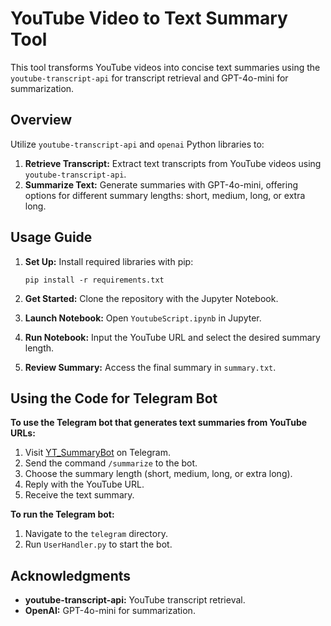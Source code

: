 # YouTube Video to Text Summary Tool

This tool transforms YouTube videos into concise text summaries using the `youtube-transcript-api` for transcript retrieval and GPT-4o-mini for summarization.

## Overview

Utilize `youtube-transcript-api` and `openai` Python libraries to:

1. **Retrieve Transcript:** Extract text transcripts from YouTube videos using `youtube-transcript-api`.
2. **Summarize Text:** Generate summaries with GPT-4o-mini, offering options for different summary lengths: short, medium, long, or extra long.

## Usage Guide

1. **Set Up:** Install required libraries with pip:
    ```
    pip install -r requirements.txt
    ```

2. **Get Started:** Clone the repository with the Jupyter Notebook.

3. **Launch Notebook:** Open `YoutubeScript.ipynb` in Jupyter.

4. **Run Notebook:** Input the YouTube URL and select the desired summary length.

5. **Review Summary:** Access the final summary in `summary.txt`.

## Using the Code for Telegram Bot

**To use the Telegram bot that generates text summaries from YouTube URLs:**

1. Visit [YT\_SummaryBot](https://t.me/YT_SummaryBot) on Telegram.
2. Send the command `/summarize` to the bot.
3. Choose the summary length (short, medium, long, or extra long).
4. Reply with the YouTube URL.
5. Receive the text summary.

**To run the Telegram bot:**

1. Navigate to the `telegram` directory.
2. Run `UserHandler.py` to start the bot.

## Acknowledgments

- **youtube-transcript-api:** YouTube transcript retrieval.
- **OpenAI:** GPT-4o-mini for summarization.
